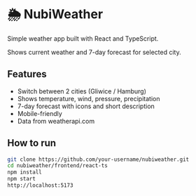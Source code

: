 # 🌦️ NubiWeather

Simple weather app built with React and TypeScript.

Shows current weather and 7-day forecast for selected city.

## Features

- Switch between 2 cities (Gliwice / Hamburg)
- Shows temperature, wind, pressure, precipitation
- 7-day forecast with icons and short description
- Mobile-friendly
- Data from weatherapi.com

## How to run

```bash
git clone https://github.com/your-username/nubiweather.git
cd nubiweather/frontend/react-ts
npm install
npm start
http://localhost:5173
